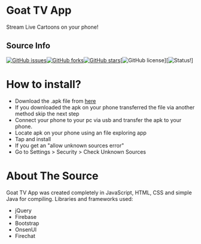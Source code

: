 # Goat TV App
Stream Live Cartoons on your phone!

## Source Info
[![GitHub issues](https://img.shields.io/github/issues/Heark/goatapp.svg?style=flat-square)](https://github.com/Heark/goatapp/issues)[![GitHub forks](https://img.shields.io/github/forks/Heark/goatapp.svg?style=flat-square)](https://github.com/Heark/goatapp/network)[![GitHub stars](https://img.shields.io/github/stars/Heark/goatapp.svg?style=flat-square)](https://github.com/Heark/goatapp/stargazers)[![GitHub license](https://img.shields.io/badge/license-MIT-blue.svg?style=flat-square)][![Status!](https://img.shields.io/badge/Status-Working!-brightgreen.svg?style=flat-square)]
# How to install?
* Download the .apk file from [here](https://github.com/Heark/goatapp/releases/tag/v1.4.0-beta)
* If you downloaded the apk on your phone transferred the file via another method skip the next step
* Connect your phone to your pc via usb and transfer the apk to your phone.
* Locate apk on your phone using an file exploring app
* Tap and install
* If you get an "allow unknown sources error"
* Go to Settings > Security > Check Unknown Sources

# About The Source
Goat TV App was created completely in JavaScript, HTML, CSS and simple Java for compiling.
Libraries and frameworks used:
* jQuery
* Firebase
* Bootstrap
* OnsenUI
* Firechat
